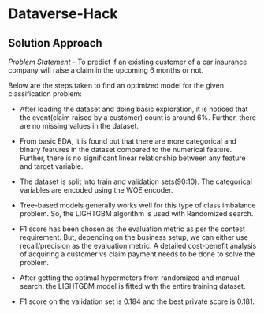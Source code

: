 # Dataverse-Hack

## Solution Approach

*Problem Statement* - To predict if an existing customer of a car insurance company will raise a claim in the upcoming 6 months or not.

Below are the steps taken to find an optimized model for the given classification problem:

* After loading the dataset and doing basic exploration, it is noticed that the event(claim raised by a customer) count is around 6%. Further, there are no missing values in the dataset.

* From basic EDA, it is found out that there are more categorical and binary features in the dataset compared to the numerical feature. Further, there is no significant linear relationship between any feature and target variable.

* The dataset is split into train and validation sets(90:10). The categorical variables are encoded using the WOE encoder.

* Tree-based models generally works well for this type of class imbalance problem. So, the LIGHTGBM algorithm is used with Randomized search.

* F1 score has been chosen as the evaluation metric as per the contest requirement. But, depending on the business setup, we can either use recall/precision as the evaluation metric. A detailed cost-benefit analysis of acquiring a customer vs claim payment needs to be done to solve the problem.

* After getting the optimal hypermeters from randomized and manual search, the LIGHTGBM model is fitted with the entire training dataset.

* F1 score on the validation set is 0.184 and the best private score is 0.181.
